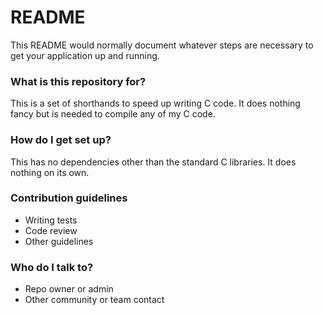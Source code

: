 # README #

This README would normally document whatever steps are necessary to get your application up and running.

### What is this repository for? ###

This is a set of shorthands to speed up writing C code. It does nothing fancy but is needed to compile any of my C code.


### How do I get set up? ###

This has no dependencies other than the standard C libraries. It does nothing on its own.

### Contribution guidelines ###

* Writing tests
* Code review
* Other guidelines

### Who do I talk to? ###

* Repo owner or admin
* Other community or team contact